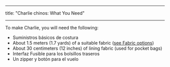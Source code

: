 - - -
title: "Charlie chinos: What You Need"
- - -

To make Charlie, you will need the following:

- Suministros básicos de costura
- About 1.5 meters (1.7 yards) of a suitable fabric ([see Fabric options](/docs/patterns/charlie/fabric))
- About 30 centimeters (12 inches) of lining fabric (used for pocket bags)
- Interfaz Fusible para los bolsillos traseros
- Un zipper y botón para el vuelo
